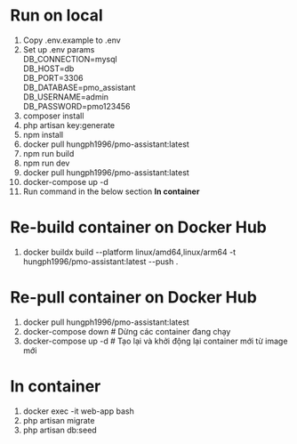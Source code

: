# Run on local
1. Copy .env.example to .env
2. Set up .env params  
DB_CONNECTION=mysql  
DB_HOST=db  
DB_PORT=3306  
DB_DATABASE=pmo_assistant  
DB_USERNAME=admin  
DB_PASSWORD=pmo123456  
3. composer install
4. php artisan key:generate
5. npm install
6. docker pull hungph1996/pmo-assistant:latest
7. npm run build
8. npm run dev
9. docker pull hungph1996/pmo-assistant:latest
10. docker-compose up -d
11. Run command in the below section **In container**

# Re-build container on Docker Hub
1. docker buildx build --platform linux/amd64,linux/arm64 -t hungph1996/pmo-assistant:latest --push .

# Re-pull container on Docker Hub
1. docker pull hungph1996/pmo-assistant:latest
2. docker-compose down    # Dừng các container đang chạy
3. docker-compose up -d   # Tạo lại và khởi động lại container mới từ image mới

# In container
1. docker exec -it web-app bash 
2. php artisan migrate
3. php artisan db:seed